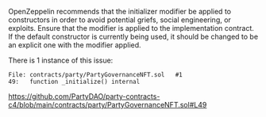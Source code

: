 OpenZeppelin recommends that the initializer modifier be applied to constructors in order to avoid potential griefs, social engineering, or exploits. Ensure that the modifier is applied to the implementation contract. If the default constructor is currently being used, it should be changed to be an explicit one with the modifier applied.

There is 1 instance of this issue:

    File: contracts/party/PartyGovernanceNFT.sol   #1
    49:   function _initialize() internal
    
https://github.com/PartyDAO/party-contracts-c4/blob/main/contracts/party/PartyGovernanceNFT.sol#L49